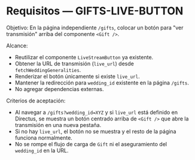 # Requisitos — GIFTS-LIVE-BUTTON

Objetivo: En la página independiente `/gifts`, colocar un botón para "ver transmisión" arriba del componente `<Gift />`.

Alcance:
- Reutilizar el componente `LiveStreamButton` ya existente.
- Obtener la URL de transmisión (`live_url`) desde `fetchWeddingGeneralities`.
- Renderizar el botón únicamente si existe `live_url`.
- Mantener la redirección para `wedding_id` existente en la página `/gifts`.
- No agregar dependencias externas.

Criterios de aceptación:
- Al navegar a `/gifts?wedding_id=XYZ` y si `live_url` está definido en Directus, se muestra un botón centrado arriba de `<Gift />` que abre la transmisión en una nueva pestaña.
- Si no hay `live_url`, el botón no se muestra y el resto de la página funciona normalmente.
- No se rompe el flujo de carga de `Gift` ni el aseguramiento del `wedding_id` en la URL.
